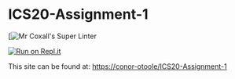 # ICS20-Assignment-1

[![Mr Coxall's Super Linter](https://github.com/conor-otoole/ICS20-Assignment-1/workflows/Mr%20Coxall's%20Super%20Linter/badge.svg)

[![Run on Repl.it](https://github.com/conor-otoole/ICS20-Assignment-1)](https://repl.it/github/conor-otoole/ICS20-Assignment-1)

This site can be found at: [https://conor-otoole/ICS20-Assignment-1](https://conor-otoole/ICS20-Assignment-1)
